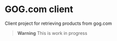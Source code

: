 # GOG.com client
Client project for retrieving products from gog.com

> **Warning**
> This is work in progress

